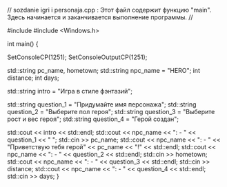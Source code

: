 // sozdanie igri i personaja.cpp : Этот файл содержит функцию "main". Здесь начинается и заканчивается выполнение программы.
//

#include <iostream>
#include <Windows.h>



int main() {
		
SetConsoleCP(1251);
SetConsoleOutputCP(1251);

std::string pc_name, hometown;
std::string npc_name = "HERO";
int distance;
int days;

std::string intro = "Игра в стиле фэнтазий";

std::string question_1 = "Придумайте имя персонажа";
std::string question_2 = "Выберите пол героя";
std::string question_3 = "Выберите рост и вес героя";
std::string question_4 = "Герой создан";

std::cout << intro << std::endl;
std::cout << npc_name << ": - " << question_1 << "	";
std::cin >> pc_name;
std::cout << npc_name << ": - " << "Приветствую тебя герой"
<< pc_name << "!" << std::endl;
std::cout << npc_name << ": - " << question_2 << std::endl;
std::cin >> hometown;
std::cout << npc_name << ": - " << question_3 << std::endl;
std::cin >> distance;
std::cout << npc_name << ": - " << question_4 << std::endl;
std::cin >> days;
}

